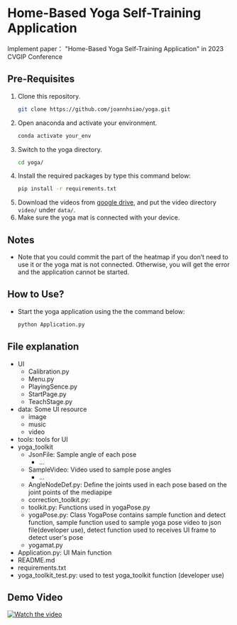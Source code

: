 # Home-Based Yoga Self-Training Application

Implement paper： "Home-Based Yoga Self-Training Application" in 2023 CVGIP Conference

## Pre-Requisites
1. Clone this repository.
	```bash
	git clone https://github.com/joannhsiao/yoga.git
	```
2. Open anaconda and activate your environment.
	```bash
	conda activate your_env
	```
3. Switch to the yoga directory.
	```bash
	cd yoga/
	```
4. Install the required packages by type this command below:
	```bash
	pip install -r requirements.txt
	```
5. Download the videos from [google drive](https://drive.google.com/drive/folders/1noSRIhCsv7EMgpzv8V5nwREaCGVpt6FW?usp=drive_link), and put the video directory `video/` under `data/`.
6. Make sure the yoga mat is connected with your device.

## Notes
- Note that you could commit the part of the heatmap if you don’t need to use it or the yoga mat is not connected. Otherwise, you will get the error and the application cannot be started.

## How to Use?
- Start the yoga application using the the command below: 
	```bash
	python Application.py
	```
## File explanation
- UI
	- Calibration.py
	- Menu.py
	- PlayingSence.py
	- StartPage.py
	- TeachStage.py
- data: Some UI resource
	- image
	- music
	- video
- tools: tools for UI
- yoga_toolkit
	- JsonFile: Sample angle of each pose
		- ...
	- SampleVideo: Video used to sample pose angles
		- ...
	- AngleNodeDef.py: Define the joints used in each pose based on the joint points of the mediapipe
	- correction_toolkit.py: 
	- toolkit.py: Functions used in yogaPose.py
	- yogaPose.py: Class YogaPose contains sample function and detect function, sample function used to sample yoga pose video to json file(developer use), detect function used to receives UI frame to detect user's pose
	- yogamat.py
- Application.py: UI Main function
- README.md
- requirements.txt
- yoga_toolkit_test.py: used to test yoga_toolkit function (developer use)

## Demo Video
[![Watch the video](https://i9.ytimg.com/vi_webp/bue8EUY3Pno/mq2.webp?sqp=CODT7L0G-oaymwEmCMACELQB8quKqQMa8AEB-AH-CYAC0AWKAgwIABABGH8gEygTMA8=&rs=AOn4CLCrhWVEGtCk_aU3jZ1hgy20Cou6SQ)](https://youtu.be/bue8EUY3Pno)
